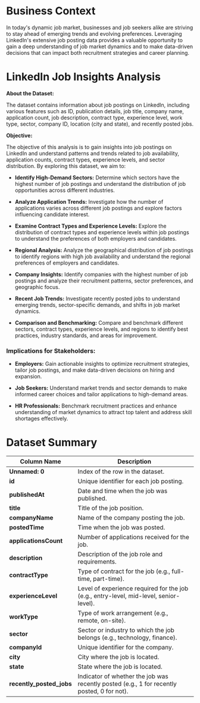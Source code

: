 # Business Context

In today's dynamic job market, businesses and job seekers alike are striving to stay ahead of emerging trends and evolving preferences. Leveraging LinkedIn's extensive job posting data provides a valuable opportunity to gain a deep understanding of job market dynamics and to make data-driven decisions that can impact both recruitment strategies and career planning.

# LinkedIn Job Insights Analysis

**About the Dataset:**

The dataset contains information about job postings on LinkedIn, including various features such as ID, publication details, job title, company name, application count, job description, contract type, experience level, work type, sector, company ID, location (city and state), and recently posted jobs.

**Objective:**

The objective of this analysis is to gain insights into job postings on LinkedIn and understand patterns and trends related to job availability, application counts, contract types, experience levels, and sector distribution. By exploring this dataset, we aim to:

- **Identify High-Demand Sectors:** Determine which sectors have the highest number of job postings and understand the distribution of job opportunities across different industries.

- **Analyze Application Trends:** Investigate how the number of applications varies across different job postings and explore factors influencing candidate interest.

- **Examine Contract Types and Experience Levels:** Explore the distribution of contract types and experience levels within job postings to understand the preferences of both employers and candidates.

- **Regional Analysis:** Analyze the geographical distribution of job postings to identify regions with high job availability and understand the regional preferences of employers and candidates.

- **Company Insights:** Identify companies with the highest number of job postings and analyze their recruitment patterns, sector preferences, and geographic focus.

- **Recent Job Trends:** Investigate recently posted jobs to understand emerging trends, sector-specific demands, and shifts in job market dynamics.

- **Comparison and Benchmarking:** Compare and benchmark different sectors, contract types, experience levels, and regions to identify best practices, industry standards, and areas for improvement.

### Implications for Stakeholders:

- **Employers:** Gain actionable insights to optimize recruitment strategies, tailor job postings, and make data-driven decisions on hiring and expansion.

- **Job Seekers:** Understand market trends and sector demands to make informed career choices and tailor applications to high-demand areas.

- **HR Professionals:** Benchmark recruitment practices and enhance understanding of market dynamics to attract top talent and address skill shortages effectively.

# Dataset Summary
| **Column Name**                   | **Description**                                                                                 |
|-----------------------------------|-------------------------------------------------------------------------------------------------|
| **Unnamed: 0**                    | Index of the row in the dataset.                                                                |
| **id**                            | Unique identifier for each job posting.                                                         |
| **publishedAt**                   | Date and time when the job was published.                                                       |
| **title**                         | Title of the job position.                                                                      |
| **companyName**                   | Name of the company posting the job.                                                            |
| **postedTime**                    | Time when the job was posted.                                                                   |
| **applicationsCount**             | Number of applications received for the job.                                                    |
| **description**                  | Description of the job role and requirements.                                                   |
| **contractType**                  | Type of contract for the job (e.g., full-time, part-time).                                     |
| **experienceLevel**               | Level of experience required for the job (e.g., entry-level, mid-level, senior-level).          |
| **workType**                      | Type of work arrangement (e.g., remote, on-site).                                               |
| **sector**                        | Sector or industry to which the job belongs (e.g., technology, finance).                       |
| **companyId**                     | Unique identifier for the company.                                                               |
| **city**                          | City where the job is located.                                                                  |
| **state**                         | State where the job is located.                                                                 |
| **recently_posted_jobs**          | Indicator of whether the job was recently posted (e.g., 1 for recently posted, 0 for not).    |
